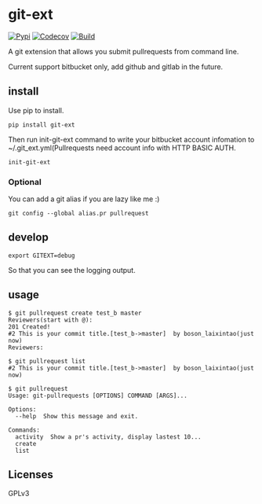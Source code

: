 # git-ext

[![Pypi](https://img.shields.io/badge/pypi-v0.1-green.svg)](https://codecov.io/gh/laixintao/git-ex://pypi.python.org/pypi/git-ext)
[![Codecov](https://img.shields.io/codecov/c/github/laixintao/git-ext.svg)](https://codecov.io/gh/laixintao/git-ext)
[![Build](https://travis-ci.org/laixintao/git-ext.svg?branch=master)](https://travis-ci.org/laixintao/git-ext)

A git extension that allows you submit pullrequests from command line.

Current support bitbucket only, add github and gitlab in the future.

## install

Use pip to install.

    pip install git-ext

Then run init-git-ext command to write your bitbucket account infomation to ~/.git_ext.yml(Pullrequests need account info with HTTP BASIC AUTH.

    init-git-ext

### Optional

You can add a git alias if you are lazy like me :)

    git config --global alias.pr pullrequest  

## develop
    
    export GITEXT=debug

So that you can see the logging output.

## usage

    $ git pullrequest create test_b master
    Reviewers(start with @):
    201 Created!
    #2 This is your commit title.[test_b->master]  by boson_laixintao(just now)
    Reviewers:

    $ git pullrequest list
    #2 This is your commit title.[test_b->master]  by boson_laixintao(just now)

    $ git pullrequest
    Usage: git-pullrequests [OPTIONS] COMMAND [ARGS]...

    Options:
      --help  Show this message and exit.

    Commands:
      activity  Show a pr's activity, display lastest 10...
      create
      list

## Licenses

GPLv3
